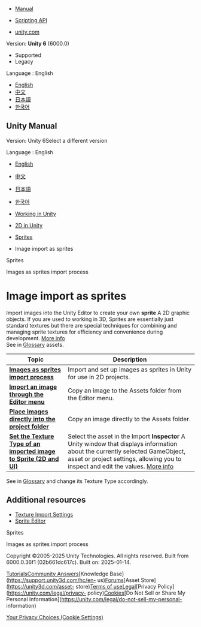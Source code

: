 [](https://docs.unity3d.com)

  * [Manual](../Manual/index.html)
  * [Scripting API](../ScriptReference/index.html)

  * [unity.com](https://unity.com/)

Version: **Unity 6** (6000.0)

  * Supported
  * Legacy

Language : English

  * [English](/Manual/sprite/import-images-sprites/import-images-sprites-landing.html)
  * [中文](/cn/current/Manual/sprite/import-images-sprites/import-images-sprites-landing.html)
  * [日本語](/ja/current/Manual/sprite/import-images-sprites/import-images-sprites-landing.html)
  * [한국어](/kr/current/Manual/sprite/import-images-sprites/import-images-sprites-landing.html)

[](https://docs.unity3d.com)

## Unity Manual

Version: Unity 6Select a different version

Language : English

  * [English](/Manual/sprite/import-images-sprites/import-images-sprites-landing.html)
  * [中文](/cn/current/Manual/sprite/import-images-sprites/import-images-sprites-landing.html)
  * [日本語](/ja/current/Manual/sprite/import-images-sprites/import-images-sprites-landing.html)
  * [한국어](/kr/current/Manual/sprite/import-images-sprites/import-images-sprites-landing.html)

  * [Working in Unity](../../working-in-unity.html)
  * [2D in Unity](../../Unity2D.html)
  * [Sprites](../../sprite/sprite-landing.html)
  * Image import as sprites

[](../../sprite/sprite-landing.html)

Sprites

[](../../sprite/import-images-sprites/images-sprites-import-process.html)

Images as sprites import process

# Image import as sprites

Import images into the Unity Editor to create your own **sprite** A 2D graphic
objects. If you are used to working in 3D, Sprites are essentially just
standard textures but there are special techniques for combining and managing
sprite textures for efficiency and convenience during development. [More
info](../../sprite/sprite-landing.html)  
See in [Glossary](../../Glossary.html#Sprite) assets.

**Topic** | **Description**  
---|---  
[**Images as sprites import process**](images-sprites-import-process.html) | Import and set up images as sprites in Unity for use in 2D projects.  
[**Import an image through the Editor menu**](import-image-editor-menu.html) | Copy an image to the Assets folder from the Editor menu.  
[**Place images directly into the project folder**](place-images-directly-project-folder.html) | Copy an image directly to the Assets folder.  
[**Set the Texture Type of an imported image to Sprite (2D and UI)**](set-texture-type-imported-image-sprite-2d-ui.html) | Select the asset in the Import **Inspector** A Unity window that displays information about the currently selected GameObject, asset or project settings, allowing you to inspect and edit the values. [More info](../../UsingTheInspector.html)  
See in [Glossary](../../Glossary.html#Inspector) and change its Texture Type
accordingly.  
  
## Additional resources

  * [Texture Import Settings](../../class-TextureImporter.html)
  * [Sprite Editor](../../sprite/sprite-editor/sprite-editor-landing.html)

[](../../sprite/sprite-landing.html)

Sprites

[](../../sprite/import-images-sprites/images-sprites-import-process.html)

Images as sprites import process

Copyright ©2005-2025 Unity Technologies. All rights reserved. Built from
6000.0.36f1 (02b661dc617c). Built on: 2025-01-14.

[Tutorials](https://learn.unity.com/)[Community
Answers](https://answers.unity3d.com)[Knowledge
Base](https://support.unity3d.com/hc/en-
us)[Forums](https://forum.unity3d.com)[Asset Store](https://unity3d.com/asset-
store)[Terms of
use](https://docs.unity3d.com/Manual/TermsOfUse.html)[Legal](https://unity.com/legal)[Privacy
Policy](https://unity.com/legal/privacy-
policy)[Cookies](https://unity.com/legal/cookie-policy)[Do Not Sell or Share
My Personal Information](https://unity.com/legal/do-not-sell-my-personal-
information)

[Your Privacy Choices (Cookie Settings)](javascript:void\(0\);)

